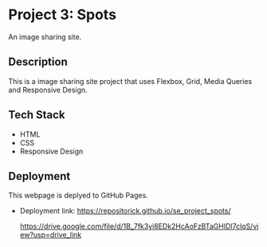 # Project 3: Spots

An image sharing site.

## Description

This is a image sharing site project that uses Flexbox, Grid, Media Queries and Responsive Design.

## Tech Stack

- HTML
- CSS
- Responsive Design

## Deployment

This webpage is deplyed to GitHub Pages.

- Deployment link:
  https://repositorick.github.io/se_project_spots/

  https://drive.google.com/file/d/1B_7fk3yi8EDk2HcAoFzBTaGHIDl7clqS/view?usp=drive_link
